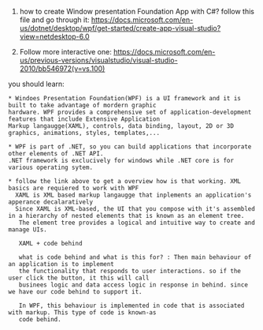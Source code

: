1. how to create Window presentation Foundation App with C#? 
follow this file and go through it: https://docs.microsoft.com/en-us/dotnet/desktop/wpf/get-started/create-app-visual-studio?view=netdesktop-6.0

2. Follow more interactive one:
https://docs.microsoft.com/en-us/previous-versions/visualstudio/visual-studio-2010/bb546972(v=vs.100)


you should learn: 

    * Windoes Presentation Foundation(WPF) is a UI framework and it is built to take advantage of mordern graphic
    hardware. WPF provides a comprehensive set of application-development features that include Extensive Application 
    Markup langaugge(XAML), controls, data binding, layout, 2D or 3D graphics, animations, styles, templates,...

    * WPF is part of .NET, so you can build applications that incorporate other elements of .NET API. 
    .NET framework is exclucively for windows while .NET core is for various operating sytem. 
    
    * follow the link above to get a overview how is that working. XML basics are requiered to work with WPF 
      XAML is XML based markup langaugge that inplements an application's apperance decalaratively
      Since XAML is XML-based, the UI that you compose with it's assembled in a hierarchy of nested elements that is known as an element tree.
       The element tree provides a logical and intuitive way to create and manage UIs.

       XAML + code behind

       what is code behind and what is this for? : Then main behaviour of an application is to implement 
       the functionality that responds to user interactions. so if the user click the button, it this will call
       businees logic and data access logic in response in behind. since we have our code behind to support it. 

       In WPF, this behaviour is implemented in code that is associated with markup. This type of code is known-as 
       code behind. 
       
